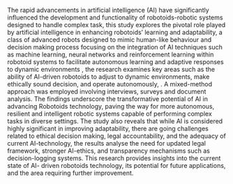 The rapid advancements in artificial intelligence (AI) have significantly influenced the development and functionality of robotoids-robotic systems designed to handle complex task, this study explores the pivotal role played by artificial intelligence in enhancing robotoids’ learning and adaptability, a class of advanced robots designed to
mimic human-like behaviour and decision making process focusing on the integration of AI techniques such as machine learning, neural networks and reinforcement learning
within robotoid systems to facilitate autonomous learning and adaptive responses to
dynamic environments , the research examines key areas such as the ability of AI-driven
robotoids to adjust to dynamic environments, make ethically sound decision, and
operate autonomously, . A mixed-method approach was employed involving interviews, surveys and document analysis. The findings underscore the transformative potential
of AI in advancing Robotoids technology, paving the way for more autonomous, resilient
and intelligent robotic systems capable of performing complex tasks in diverse settings. The study also reveals that while AI is considered highly significant in improving
adaptability, there are going challenges related to ethical decision making, legal
accountability, and the adequacy of current AI-technology, the results analyse the need
for updated legal framework, stronger AI-ethics, and transparency mechanisms such as
decision-logging systems. This research provides insights into the current state of AI- driven robotoids technology, its potential for future applications, and the area requiring
further improvement.
